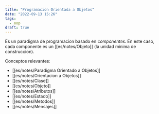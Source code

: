 ```yaml
---
title: "Programacion Orientada a Objetos"
date: "2022-09-13 15:26"
tags: 
  - oop
draft: true
---
```

Es un paradigma de programacion basado en *componentes*. En este caso, cada componente es un [[es/notes/Objeto]] (la unidad minima de construccion). 

Conceptos relevantes:
- [[es/notes/Paradigma Orientado a Objetos]]
- [[es/notes/Orientacion a Objetos]]
- [[es/notes/Clase]]
- [[es/notes/Objeto]]
- [[es/notes/Atributos]]
- [[es/notes/Estado]]
- [[es/notes/Metodos]]
- [[es/notes/Mensajes]]